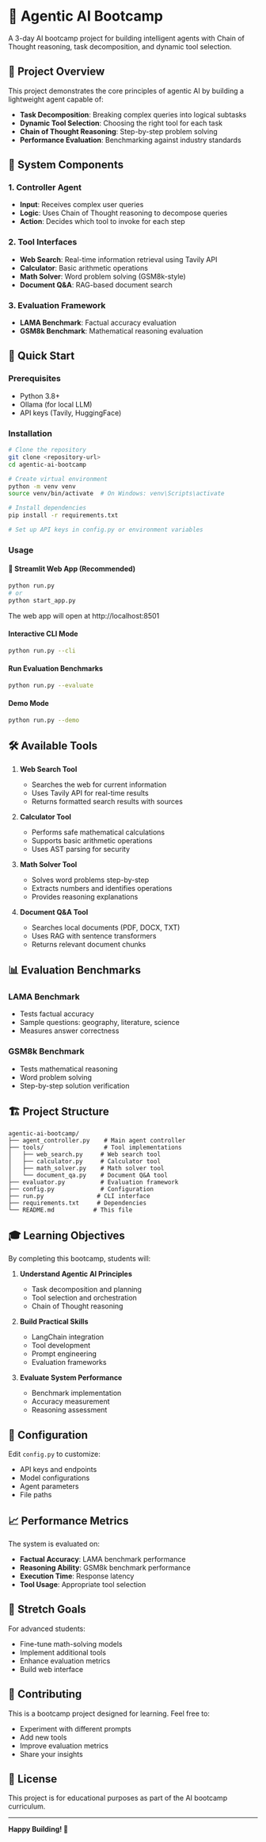 # 🤖 Agentic AI Bootcamp

A 3-day AI bootcamp project for building intelligent agents with Chain of Thought reasoning, task decomposition, and dynamic tool selection.

## 🎯 Project Overview

This project demonstrates the core principles of agentic AI by building a lightweight agent capable of:
- **Task Decomposition**: Breaking complex queries into logical subtasks
- **Dynamic Tool Selection**: Choosing the right tool for each task
- **Chain of Thought Reasoning**: Step-by-step problem solving
- **Performance Evaluation**: Benchmarking against industry standards

## 🧠 System Components

### 1. Controller Agent
- **Input**: Receives complex user queries
- **Logic**: Uses Chain of Thought reasoning to decompose queries
- **Action**: Decides which tool to invoke for each step

### 2. Tool Interfaces
- **Web Search**: Real-time information retrieval using Tavily API
- **Calculator**: Basic arithmetic operations
- **Math Solver**: Word problem solving (GSM8k-style)
- **Document Q&A**: RAG-based document search

### 3. Evaluation Framework
- **LAMA Benchmark**: Factual accuracy evaluation
- **GSM8k Benchmark**: Mathematical reasoning evaluation

## 🚀 Quick Start

### Prerequisites
- Python 3.8+
- Ollama (for local LLM)
- API keys (Tavily, HuggingFace)

### Installation
```bash
# Clone the repository
git clone <repository-url>
cd agentic-ai-bootcamp

# Create virtual environment
python -m venv venv
source venv/bin/activate  # On Windows: venv\Scripts\activate

# Install dependencies
pip install -r requirements.txt

# Set up API keys in config.py or environment variables
```

### Usage

#### 🚀 Streamlit Web App (Recommended)
```bash
python run.py
# or
python start_app.py
```
The web app will open at http://localhost:8501

#### Interactive CLI Mode
```bash
python run.py --cli
```

#### Run Evaluation Benchmarks
```bash
python run.py --evaluate
```

#### Demo Mode
```bash
python run.py --demo
```

## 🛠️ Available Tools

1. **Web Search Tool**
   - Searches the web for current information
   - Uses Tavily API for real-time results
   - Returns formatted search results with sources

2. **Calculator Tool**
   - Performs safe mathematical calculations
   - Supports basic arithmetic operations
   - Uses AST parsing for security

3. **Math Solver Tool**
   - Solves word problems step-by-step
   - Extracts numbers and identifies operations
   - Provides reasoning explanations

4. **Document Q&A Tool**
   - Searches local documents (PDF, DOCX, TXT)
   - Uses RAG with sentence transformers
   - Returns relevant document chunks

## 📊 Evaluation Benchmarks

### LAMA Benchmark
- Tests factual accuracy
- Sample questions: geography, literature, science
- Measures answer correctness

### GSM8k Benchmark
- Tests mathematical reasoning
- Word problem solving
- Step-by-step solution verification

## 🏗️ Project Structure

```
agentic-ai-bootcamp/
├── agent_controller.py    # Main agent controller
├── tools/                 # Tool implementations
│   ├── web_search.py     # Web search tool
│   ├── calculator.py     # Calculator tool
│   ├── math_solver.py    # Math solver tool
│   └── document_qa.py    # Document Q&A tool
├── evaluator.py          # Evaluation framework
├── config.py             # Configuration
├── run.py               # CLI interface
├── requirements.txt     # Dependencies
└── README.md           # This file
```

## 🎓 Learning Objectives

By completing this bootcamp, students will:

1. **Understand Agentic AI Principles**
   - Task decomposition and planning
   - Tool selection and orchestration
   - Chain of Thought reasoning

2. **Build Practical Skills**
   - LangChain integration
   - Tool development
   - Prompt engineering
   - Evaluation frameworks

3. **Evaluate System Performance**
   - Benchmark implementation
   - Accuracy measurement
   - Reasoning assessment

## 🔧 Configuration

Edit `config.py` to customize:
- API keys and endpoints
- Model configurations
- Agent parameters
- File paths

## 📈 Performance Metrics

The system is evaluated on:
- **Factual Accuracy**: LAMA benchmark performance
- **Reasoning Ability**: GSM8k benchmark performance
- **Execution Time**: Response latency
- **Tool Usage**: Appropriate tool selection

## 🚀 Stretch Goals

For advanced students:
- Fine-tune math-solving models
- Implement additional tools
- Enhance evaluation metrics
- Build web interface

## 🤝 Contributing

This is a bootcamp project designed for learning. Feel free to:
- Experiment with different prompts
- Add new tools
- Improve evaluation metrics
- Share your insights

## 📝 License

This project is for educational purposes as part of the AI bootcamp curriculum.

---

**Happy Building! 🚀**
